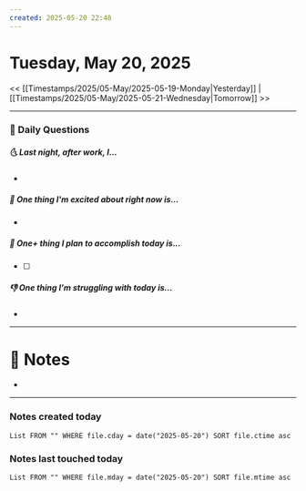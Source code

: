 ```yaml
---
created: 2025-05-20 22:48
---
```

# Tuesday, May 20, 2025

<< [[Timestamps/2025/05-May/2025-05-19-Monday|Yesterday]] | [[Timestamps/2025/05-May/2025-05-21-Wednesday|Tomorrow]] >>

---
### 📅 Daily Questions
##### 🌜 Last night, after work, I...
- 

##### 🙌 One thing I'm excited about right now is...
- 

##### 🚀 One+ thing I plan to accomplish today is...
- [ ] 

##### 👎 One thing I'm struggling with today is...
- 

---
# 📝 Notes
- 

---
### Notes created today
```dataview
List FROM "" WHERE file.cday = date("2025-05-20") SORT file.ctime asc
```

### Notes last touched today
```dataview
List FROM "" WHERE file.mday = date("2025-05-20") SORT file.mtime asc
```